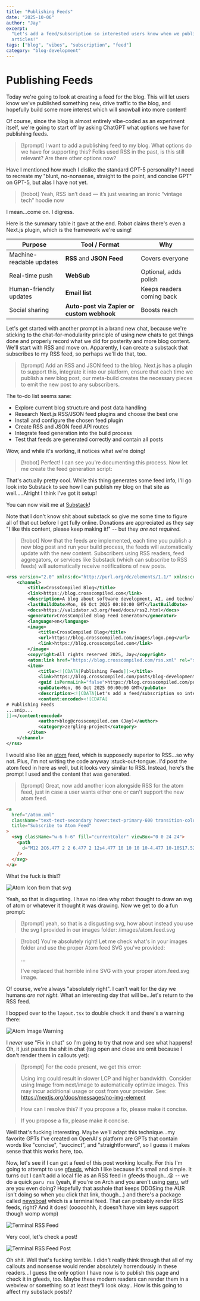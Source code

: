 ```yaml
---
title: "Publishing Feeds"
date: "2025-10-06"
author: "Jay"
excerpt:
  "Let's add a feed/subscription so interested users know when we publish new
  articles!"
tags: ["blog", "vibes", "subscription", "feed"]
category: "blog-development"
---
```


# Publishing Feeds

Today we're going to look at creating a feed for the blog. This will let users
know we've published something new, drive traffic to the blog, and hopefully
build some more interest which will snowball into more content!

Of course, since the blog is almost entirely vibe-coded as an experiment itself,
we're going to start off by asking ChatGPT what options we have for publishing
feeds.

> [!prompt] I want to add a publishing feed to my blog. What options do we have
> for supporting this? Folks used RSS in the past, is this still relevant? Are
> there other options now?

Have I mentioned how much I dislike the standard GPT-5 personality? I need to
recreate my "blunt, no-nonsense, straight to the point, and concise GPT" on
GPT-5, but alas I have not yet.

> [!robot] Yeah, RSS isn’t dead — it’s just wearing an ironic “vintage tech”
> hoodie now

I mean...come on. I digress.

Here is the summary table it gave at the end. Robot claims there's even a
Next.js plugin, which is the framework we're using!

| Purpose                  | Tool / Format                              | Why                       |
| ------------------------ | ------------------------------------------ | ------------------------- |
| Machine-readable updates | **RSS** and **JSON Feed**                  | Covers everyone           |
| Real-time push           | **WebSub**                                 | Optional, adds polish     |
| Human-friendly updates   | **Email list**                             | Keeps readers coming back |
| Social sharing           | **Auto-post via Zapier or custom webhook** | Boosts reach              |

Let's get started with another prompt in a brand new chat, because we're
sticking to the chat-for-modularity principle of using new chats to get things
done and properly record what we did for posterity and more blog content. We'll
start with RSS and move on. Apparently, I can create a substack that subscribes
to my RSS feed, so perhaps we'll do that, too.

> [!prompt] Add an RSS and JSON feed to the blog. Next.js has a plugin to
> support this, integrate it into our platform, ensure that each time we publish
> a new blog post, our meta-build creates the necessary pieces to emit the new
> post to any subscribers.

The to-do list seems sane:

- Explore current blog structure and post data handling
- Research Next.js RSS/JSON feed plugins and choose the best one
- Install and configure the chosen feed plugin
- Create RSS and JSON feed API routes
- Integrate feed generation into the build process
- Test that feeds are generated correctly and contain all posts

Wow, and while it's working, it notices what we're doing!

> [!robot] Perfect! I can see you're documenting this process. Now let me create
> the feed generation script:

That's actually pretty cool. While this thing generates some feed info, I'll go
look into Substack to see how I can publish my blog on that site as
well.....Alright I think I've got it setup!

You can now visit me at [Substack](https://crosscompiled.substack.com)!

Note that I don't know shit about substack so give me some time to figure all of
that out before I get fully online. Donations are appreciated as they say "I
like this content, please keep making it!" -- but they _are not required._

> [!robot] Now that the feeds are implemented, each time you publish a new blog
> post and run your build process, the feeds will automatically update with the
> new content. Subscribers using RSS readers, feed aggregators, or services like
> Substack (which can subscribe to RSS feeds) will automatically receive
> notifications of new posts.

```xml
<rss version="2.0" xmlns:dc="http://purl.org/dc/elements/1.1/" xmlns:content="http://purl.org/rss/1.0/modules/content/" xmlns:atom="http://www.w3.org/2005/Atom">
    <channel>
        <title>CrossCompiled Blog</title>
        <link>https://blog.crosscompiled.com</link>
        <description>A blog about software development, AI, and technology</description>
        <lastBuildDate>Mon, 06 Oct 2025 00:00:00 GMT</lastBuildDate>
        <docs>https://validator.w3.org/feed/docs/rss2.html</docs>
        <generator>CrossCompiled Blog Feed Generator</generator>
        <language>en</language>
        <image>
            <title>CrossCompiled Blog</title>
            <url>https://blog.crosscompiled.com/images/logo.png</url>
            <link>https://blog.crosscompiled.com</link>
        </image>
        <copyright>All rights reserved 2025, Jay</copyright>
        <atom:link href="https://blog.crosscompiled.com/rss.xml" rel="self" type="application/rss+xml"/>
        <item>
            <title><![CDATA[Publishing Feeds]]></title>
            <link>https://blog.crosscompiled.com/posts/blog-development/002-publishing-feeds/</link>
            <guid isPermaLink="false">https://blog.crosscompiled.com/posts/blog-development/002-publishing-feeds/</guid>
            <pubDate>Mon, 06 Oct 2025 00:00:00 GMT</pubDate>
            <description><![CDATA[Let's add a feed/subscription so interested users know when we publish new articles!]]></description>
            <content:encoded><![CDATA[
# Publishing Feeds
...snip...
]]></content:encoded>
            <author>blog@crosscompiled.com (Jay)</author>
            <category>zergling-project</category>
        </item>
    </channel>
</rss>
```

I would also like an [atom](<https://en.wikipedia.org/wiki/Atom_(web_standard)>)
feed, which is supposedly superior to RSS...so why not. Plus, I'm not writing
the code anyway :stuck-out-tongue:. I'd post the atom feed in here as well, but
it looks very similar to RSS. Instead, here's the prompt I used and the content
that was generated.

> [!prompt] Great, now add another icon alongside RSS for the atom feed, just in
> case a user wants either one or can't support the new atom feed.

```html
<a
  href="/atom.xml"
  className="text-text-secondary hover:text-primary-600 transition-colors duration-200"
  title="Subscribe to Atom Feed"
>
  <svg className="w-6 h-6" fill="currentColor" viewBox="0 0 24 24">
    <path
      d="M12 2C6.477 2 2 6.477 2 12s4.477 10 10 10 10-4.477 10-10S17.523 2 12 2zm-1 15.5c-.828 0-1.5-.672-1.5-1.5s.672-1.5 1.5-1.5 1.5.672 1.5 1.5-.672 1.5-1.5 1.5zm3.5-4.5c0 1.933-1.567 3.5-3.5 3.5S7.5 14.933 7.5 13c0-.276.224-.5.5-.5s.5.224.5.5c0 1.381 1.119 2.5 2.5 2.5s2.5-1.119 2.5-2.5c0-1.381-1.119-2.5-2.5-2.5-.276 0-.5-.224-.5-.5s.224-.5.5-.5c1.933 0 3.5 1.567 3.5 3.5zm3-3c0 3.59-2.91 6.5-6.5 6.5S5 13.59 5 10.5c0-.276.224-.5.5-.5s.5.224.5.5c0 3.038 2.462 5.5 5.5 5.5s5.5-2.462 5.5-5.5c0-3.038-2.462-5.5-5.5-5.5-.276 0-.5-.224-.5-.5s.224-.5.5-.5c3.59 0 6.5 2.91 6.5 6.5z"
    />
  </svg>
</a>
```

What the fuck is this!?

![Atom Icon from that svg](/images/atom.icon.wtf.png)

Yeah, so that is disgusting. I have no idea why robot thought to draw an svg of
atom or whatever it thought it was drawing. Now we get to do a fun prompt:

> [!prompt] yeah, so that is a disgusting svg, how about instead you use the svg
> I provided in our images folder: /images/atom.feed.svg

> [!robot] You're absolutely right! Let me check what's in your images folder
> and use the proper Atom feed SVG you've provided:
>
> ...
>
> I've replaced that horrible inline SVG with your proper atom.feed.svg image.

Of course, we're always "absolutely right". I can't wait for the day we humans
_are not right._ What an interesting day that will be...let's return to the RSS
feed.

I bopped over to the `layout.tsx` to double check it and there's a warning
there:

![Atom Image Warning](/images/atom.image.warning.png)

I _never_ use "Fix in chat" so I'm going to try that now and see what happens!
Oh, it just pastes the shit in chat (tag open and close are omit because I don't
render them in callouts yet):

> [!prompt] For the code present, we get this error:
>
> Using img could result in slower LCP and higher bandwidth. Consider using
> Image from next/image to automatically optimize images. This may incur
> additional usage or cost from your provider. See:
> https://nextjs.org/docs/messages/no-img-element
>
> How can I resolve this? If you propose a fix, please make it concise.

> If you propose a fix, please make it concise.

Well that's fucking interesting. Maybe we'll adapt this technique...my favorite
GPTs I've created on OpenAI's platform are GPTs that contain words like
"concise", "succinct", and "straightforward", so I guess it makes sense that
this works here, too.

Now, let's see if I can get a feed of this post working locally. For this I'm
going to attempt to use [gfeeds](https://gfeeds.gabmus.org/), which I like
because it's small and simple. It turns out I can't add a local file as an RSS
feed in gfeeds though...:cry: -- we do a quick `paru rss` (yeah, if you're on
Arch and you aren't using [paru](https://aur.archlinux.org/packages/paru), wtf
are you even doing? Hopefully that asshole that keeps DDOSing the AUR isn't
doing so when you click that link, though...) and there's a package called
[newsboat](https://wiki.archlinux.org/title/Newsboat) which is a terminal feed.
That can probably render RSS feeds, right? And it does! (ooooohhh, it doesn't
have vim keys support though womp womp)

![Terminal RSS Feed](/images/terminal.rss.feed.newsboat.png)

Very cool, let's check a post!

![Terminal RSS Feed Post](/images/newsboat.post.png)

Oh shit. Well that's fucking terrible. I didn't really think through that all of
my callouts and nonsense would render absolutely horrendously in these
readers...I guess the only option I have now is to publish this page and check
it in gfeeds, too. Maybe these modern readers can render them in a webview or
something so at least they'll look okay...How is this going to affect my
substack posts!?
